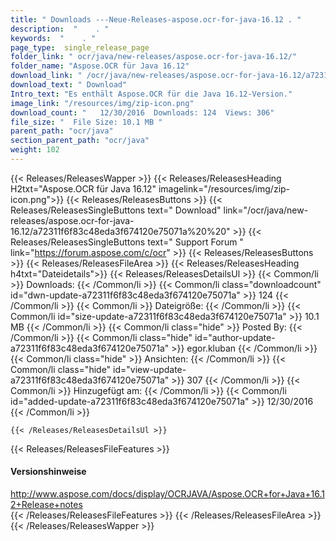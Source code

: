 ```yaml
---
title: " Downloads ---Neue-Releases-aspose.ocr-for-java-16.12 . "
description:  "    . " 
keywords:  "    . " 
page_type:  single_release_page
folder_link: " ocr/java/new-releases/aspose.ocr-for-java-16.12/"
folder_name: "Aspose.OCR für Java 16.12"
download_link: " /ocr/java/new-releases/aspose.ocr-for-java-16.12/a72311f6f83c48eda3f674120e75071a"
download_text: " Download"
Intro_text: "Es enthält Aspose.OCR für die Java 16.12-Version."
image_link: "/resources/img/zip-icon.png"
download_count: "   12/30/2016  Downloads: 124  Views: 306"
file_size: "  File Size: 10.1 MB "
parent_path: "ocr/java"
section_parent_path: "ocr/java"
weight: 102
---
```


{{< Releases/ReleasesWapper >}}
  {{< Releases/ReleasesHeading H2txt="Aspose.OCR für Java 16.12" imagelink="/resources/img/zip-icon.png">}}
  {{< Releases/ReleasesButtons >}}
    {{< Releases/ReleasesSingleButtons text=" Download" link="/ocr/java/new-releases/aspose.ocr-for-java-16.12/a72311f6f83c48eda3f674120e75071a%20%20" >}}
    {{< Releases/ReleasesSingleButtons text=" Support Forum " link="https://forum.aspose.com/c/ocr" >}}
  {{< Releases/ReleasesButtons >}}
  {{< Releases/ReleasesFileArea >}}
    {{< Releases/ReleasesHeading h4txt="Dateidetails">}}
    {{< Releases/ReleasesDetailsUl >}}
            {{< Common/li >}} Downloads: {{< /Common/li >}}
      {{< Common/li class="downloadcount" id="dwn-update-a72311f6f83c48eda3f674120e75071a" >}} 124 {{< /Common/li >}}
      {{< Common/li >}} Dateigröße: {{< /Common/li >}}
      {{< Common/li id="size-update-a72311f6f83c48eda3f674120e75071a" >}} 10.1 MB {{< /Common/li >}} 
      {{< Common/li  class="hide" >}} Posted By: {{< /Common/li >}} 
      {{< Common/li class="hide" id="author-update-a72311f6f83c48eda3f674120e75071a" >}} egor.kluban {{< /Common/li >}}
      {{< Common/li class="hide" >}} Ansichten: {{< /Common/li >}}
      {{< Common/li class="hide" id="view-update-a72311f6f83c48eda3f674120e75071a" >}} 307 {{< /Common/li >}}
      {{< Common/li >}} Hinzugefügt am: {{< /Common/li >}}
      {{< Common/li id="added-update-a72311f6f83c48eda3f674120e75071a" >}} 12/30/2016 {{< /Common/li >}} 

    {{< /Releases/ReleasesDetailsUl >}}

  {{< Releases/ReleasesFileFeatures >}}
      <h4>Versionshinweise</h4><div> <a href="http://www.aspose.com/docs/display/OCRJAVA/Aspose.OCR+for+Java+16.12+Release+notes">http://www.aspose.com/docs/display/OCRJAVA/Aspose.OCR+for+Java+16.12+Release+notes</a></div>
  {{< /Releases/ReleasesFileFeatures >}}
 {{< /Releases/ReleasesFileArea >}}
{{< /Releases/ReleasesWapper >}}



